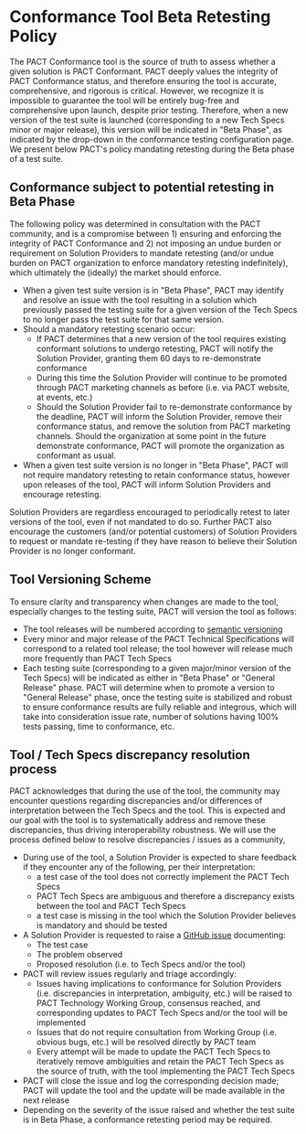 # Conformance Tool Beta Retesting Policy
The PACT Conformance tool is the source of truth to assess whether a given solution is PACT Conformant. PACT deeply values the integrity of PACT Conformance status, and therefore ensuring the tool is accurate, comprehensive, and rigorous is critical. However, we recognize it is impossible to guarantee the tool will be entirely bug-free and comprehensive upon launch, despite prior testing. Therefore, when a new version of the test suite is launched (corresponding to a new Tech Specs minor or major release), this version will be indicated in "Beta Phase", as indicated by the drop-down in the conformance testing configuration page. We present below PACT's policy mandating retesting during the Beta phase of a test suite.

## Conformance subject to potential retesting in Beta Phase
The following policy was determined in consultation with the PACT community, and is a compromise between 1) ensuring and enforcing the integrity of PACT Conformance and 2) not imposing an undue burden or requirement on Solution Providers to mandate retesting (and/or undue burden on PACT organization to enforce mandatory retesting indefinitely), which ultimately the (ideally) the market should enforce.

* When a given test suite version is in "Beta Phase", PACT may identify and resolve an issue with the tool resulting in a solution which previously passed the testing suite for a given version of the Tech Specs to no longer pass the test suite for that same version.
* Should a mandatory retesting scenario occur:
  * If PACT determines that a new version of the tool requires existing conformant solutions to undergo retesting, PACT will notify the Solution Provider, granting them 60 days to re-demonstrate conformance
  * During this time the Solution Provider will continue to be promoted through PACT marketing channels as before (i.e. via PACT website, at events, etc.)
  * Should the Solution Provider fail to re-demonstrate conformance by the deadline, PACT will inform the Solution Provider, remove their conformance status, and remove the solution from PACT marketing channels. Should the organization at some point in the future demonstrate conformance, PACT will promote the organization as conformant as usual.
* When a given test suite version is no longer in "Beta Phase", PACT will not require mandatory retesting to retain conformance status, however upon releases of the tool, PACT will inform Solution Providers and encourage retesting.

Solution Providers are regardless encouraged to periodically retest to later versions of the tool, even if not mandated to do so. Further PACT also encourage the customers (and/or potential customers) of Solution Providers to request or mandate re-testing if they have reason to believe their Solution Provider is no longer conformant.

## Tool Versioning Scheme
To ensure clarity and transparency when changes are made to the tool, especially changes to the testing suite, PACT will version the tool as follows:
- The tool releases will be numbered according to [semantic versioning](https://semver.org/)
- Every minor and major release of the PACT Technical Specifications will correspond to a related tool release; the tool however will release much more frequently than PACT Tech Specs
- Each testing suite (corresponding to a given major/minor version of the Tech Specs) will be indicated as either in "Beta Phase" or "General Release" phase. PACT will determine when to promote a version to "General Release" phase, once the testing suite is stabilized and robust to ensure conformance results are fully reliable and integrous, which will take into consideration issue rate, number of solutions having 100% tests passing, time to conformance, etc.

## Tool / Tech Specs discrepancy resolution process
PACT acknowledges that during the use of the tool, the community may encounter questions regarding discrepancies and/or differences of interpretation between the Tech Specs and the tool. This is expected and our goal with the tool is to systematically address and remove these discrepancies, thus driving interoperability robustness. We will use the process defined below to resolve discrepancies / issues as a community,
* During use of the tool, a Solution Provider is expected to share feedback if they encounter any of the following, per their interpretation: 
  * a test case of the tool does not correctly implement the PACT Tech Specs
  * PACT Tech Specs are ambiguous and therefore a discrepancy exists between the tool and PACT Tech Specs
  * a test case is missing in the tool which the Solution Provider believes is mandatory and should be tested 
* A Solution Provider is requested to raise a [GitHub issue](https://github.com/wbcsd/pact-conformance-test-service/issues) documenting: 
  * The test case
  * The problem observed
  * Proposed resolution (i.e. to Tech Specs and/or the tool)
* PACT will review issues regularly and triage accordingly:
  * Issues having implications to conformance for Solution Providers (i.e. discrepancies in interpretation, ambiguity, etc.) will be raised to PACT Technology Working Group, consensus reached, and corresponding updates to PACT Tech Specs and/or the tool will be implemented
  * Issues that do not require consultation from Working Group (i.e. obvious bugs, etc.) will be resolved directly by PACT team
  * Every attempt will be made to update the PACT Tech Specs to iteratively remove ambiguities and retain the PACT Tech Specs as the source of truth, with the tool implementing the PACT Tech Specs
* PACT will close the issue and log the corresponding decision made; PACT will update the tool and the update will be made available in the next release
* Depending on the severity of the issue raised and whether the test suite is in Beta Phase, a conformance retesting period may be required.


 
